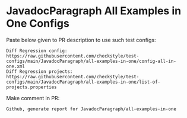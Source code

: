 # JavadocParagraph All Examples in One Configs
Paste below given to PR description to use such test configs:
```
Diff Regression config: https://raw.githubusercontent.com/checkstyle/test-configs/main/JavadocParagraph/all-examples-in-one/config-all-in-one.xml
Diff Regression projects: https://raw.githubusercontent.com/checkstyle/test-configs/main/JavadocParagraph/all-examples-in-one/list-of-projects.properties
```
Make comment in PR:
```
Github, generate report for JavadocParagraph/all-examples-in-one
```
